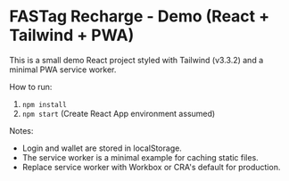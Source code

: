 # FASTag Recharge - Demo (React + Tailwind + PWA)

This is a small demo React project styled with Tailwind (v3.3.2) and a minimal PWA service worker.

How to run:
1. `npm install`
2. `npm start` (Create React App environment assumed)

Notes:
- Login and wallet are stored in localStorage.
- The service worker is a minimal example for caching static files.
- Replace service worker with Workbox or CRA's default for production.
